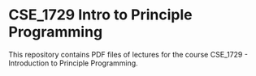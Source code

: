 # CSE_1729 Intro to Principle Programming

This repository contains PDF files of lectures for the course CSE_1729 - Introduction to Principle Programming.
